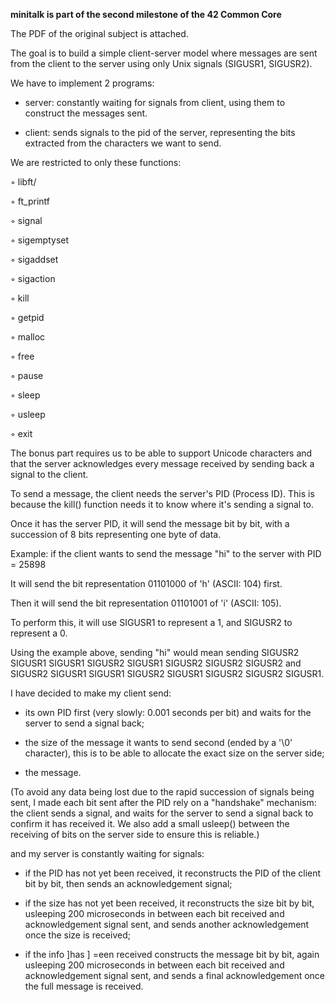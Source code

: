 **minitalk is part of the second milestone of the 42 Common Core**

The PDF of the original subject is attached.

The goal is to build a simple client-server model where messages are sent from the client to the server using only Unix signals (SIGUSR1, SIGUSR2).

We have to implement 2 programs:

- server: constantly waiting for signals from client, using them to construct the messages sent.

- client: sends signals to the pid of the server, representing the bits extracted from the characters we want to send.


We are restricted to only these functions:

◦ libft/

◦ ft_printf

◦ signal

◦ sigemptyset

◦ sigaddset

◦ sigaction

◦ kill

◦ getpid

◦ malloc

◦ free

◦ pause

◦ sleep

◦ usleep

◦ exit

The bonus part requires us to be able to support Unicode characters and that the server acknowledges every message received by sending back a signal to the client.


To send a message, the client needs the server's PID (Process ID). This is because the kill() function needs it to know where it's sending a signal to.

Once it has the server PID, it will send the message bit by bit, with a succession of 8 bits representing one byte of data.

Example: if the client wants to send the message "hi" to the server with PID = 25898

It will send the bit representation 01101000 of 'h' (ASCII: 104) first.

Then it will send the bit representation 01101001 of 'i' (ASCII: 105).


To perform this, it will use SIGUSR1 to represent a 1, and SIGUSR2 to represent a 0.

Using the example above, sending "hi" would mean sending SIGUSR2 SIGUSR1 SIGUSR1 SIGUSR2 SIGUSR1 SIGUSR2 SIGUSR2 SIGUSR2 and SIGUSR2 SIGUSR1 SIGUSR1 SIGUSR2 SIGUSR1 SIGUSR2 SIGUSR2 SIGUSR1.


I have decided to make my client send:

- its own PID first (very slowly: 0.001 seconds per bit) and waits for the server to send a signal back;
  
- the size of the message it wants to send second (ended by a '\0' character), this is to be able to allocate the exact size on the server side;

- the message.

(To avoid any data being lost due to the rapid succession of signals being sent, I made each bit sent after the PID rely on a "handshake" mechanism: the client sends a signal, and waits for the server to send a signal back to confirm it has received it. We also add a small usleep() between the receiving of bits on the server side to ensure this is reliable.)

and my server is constantly waiting for signals:

- if the PID has not yet been received, it reconstructs the PID of the client bit by bit, then sends an acknowledgement signal;

- if the size has not yet been received, it reconstructs the size bit by bit, usleeping 200 microseconds in between each bit received and acknowledgement signal sent, and sends another acknowledgement once the size is received;

- if the info ]has ]
=een received constructs the message bit by bit, again usleeping 200 microseconds in between each bit received and acknowledgement signal sent, and sends a final acknowledgement once the full message is received.

